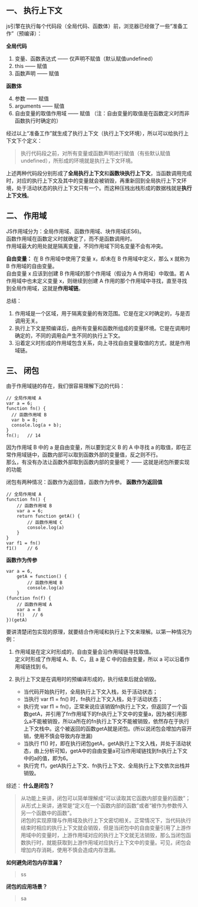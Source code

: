 

## 一、 执行上下文
js引擎在执行每个代码段（全局代码、函数体）前，浏览器已经做了一些“准备工作”（预编译）：

**全局代码**

1. 变量、函数表达式 —— 仅声明不赋值（默认赋值undefined）
2. this —— 赋值
3. 函数声明 —— 赋值
   
**函数体**

4. 参数 —— 赋值
5. arguments —— 赋值
6. 自由变量的取值作用域 —— 赋值 （注：自由变量的取值是在函数定义时而非函数执行时确定的）

经过以上“准备工作”就生成了执行上下文（执行上下文环境），所以可以给执行上下文下个定义：

> 执行代码段之前，对所有变量或函数声明进行赋值（有些默认赋值undefined），所形成的环境就是执行上下文环境。

上述两种代码段分别形成了**全局执行上下文**和**函数块执行上下文**，当函数调用完成时，对应的执行上下文及其中的变量就会被销毁，再重新回到全局执行上下文环境，处于活动状态的执行上下文只有一个。而这种压栈出栈形成的数据栈就是**执行上下文栈**。


## 二、 作用域
JS作用域分为：全局作用域、函数作用域、块作用域(ES6)。   
函数作用域在函数定义时就确定了，而不是函数调用时。    
作用域最大的用处就是隔离变量，不同作用域下同名变量不会有冲突。    

**自由变量：** 在 B 作用域中使用了变量 x，却未在 B 作用域中定义，那么 x 就称为 B 作用域的自由变量。   
自由变量 x 应该到创建 B 作用域的那个作用域（假设为 A 作用域）中取值。若 A 作用域中也未定义变量 x，则继续到创建 A 作用的那个作用域中寻找，直至寻找到全局作用域，这就是**作用域链**。 

总结：
1. 作用域是一个区域，用于隔离变量的有效范围。它是在定义时确定的，与是否调用无关。
2. 执行上下文是预编译后，由所有变量和函数所组成的变量环境。它是在调用时确定的，不同的调用会产生不同的执行上下文。
3. 沿着定义时形成的作用域包含关系，向上寻找自由变量取值的方式，就是作用域链。

## 三、 闭包
由于作用域链的存在，我们很容易理解下边的代码：

    // 全局作用域 A
    var a = 6;
    function fn() {
      // 函数作用域 B
      var b = 8;
      console.log(a + b);
    }
    fn();   // 14

因为作用域 B 中的 a 是自由变量，所以要到定义 B 的 A 中寻找 a 的取值，即在正常作用域链中，函数内部可以取到函数外部的变量值，反之则不行。   
那么，有没有办法让函数外部取到函数内部的变量呢？ —— 这就是闭包所要实现的功能    

闭包有两种情况：函数作为返回值，函数作为传参。
**函数作为返回值**

    // 全局作用域 A
    function fn() {
        // 函数作用域 B
        var a = 6;
        return function getA() {
            // 函数作用域 C
            console.log(a)
        }
    }
    var f1 = fn()
    f1()    // 6

**函数作为传参**
 
    var a = 6,
        getA = function() {
            // 函数作用域 B
            console.log(a)
        }
    (function fn(f) {
        // 函数作用域 A
        var a = 8
        f()   // 6
    })(getA)

要讲清楚闭包实现的原理，就要结合作用域和执行上下文来理解。以第一种情况为例：

1. 作用域是在定义时形成的，自由变量会沿作用域链寻找取值。   
定义时形成了作用域 A、B、C，且 a 是 C 中的自由变量，所以 a 可以沿着作用域链找到 6。

2. 执行上下文是在调用时的预编译形成的，执行结束后就会销毁。   
   * 当代码开始执行时，全局执行上下文入栈，处于活动状态；
   * 当执行 var f1 = fn() 时，fn执行上下文入栈，处于活动状态；
   * 执行完 var f1 = fn()，正常来说应该销毁fn执行上下文，但返回了一个函数getA，并引用了fn作用域下的fn执行上下文中的变量a，因为被引用那么a不能被销毁，所以a所在的fn执行上下文不能被销毁，依然存在于执行上下文栈中。这个被返回的函数getA就是闭包。(所以说闭包会增加内容开销，使用不慎会导致内存泄漏)
   * 当执行 f1() 时，即在执行闭包getA，getA执行上下文入栈，并处于活动状态，由上分析可知，getA中的自由变量a可沿作用域链找到fn执行上下文中的a的值，即为6。
   * 执行完 f1，getA执行上下文、fn执行上下文、全局执行上下文依次出栈并销毁。

综述：
**什么是闭包？**
> 从功能上来讲，闭包可以简单理解成“可以读取其它函数内部变量的函数”；从形式上来讲，通常是“定义在一个函数内部的函数”或者“被作为参数传入另一个函数中的函数”。      
> 闭包的实现原理与作用域及执行上下文密切相关。正常情况下，当代码执行结束时相应的执行上下文就会销毁，但是当闭包中的自由变量引用了上游作用域中的变量时，上游作用域对应的执行上下文就无法销毁，那么当闭包函数执行时，就能获取到上游作用域对应执行上下文中的变量。可见，闭包会增加内存消耗，使用不慎会造成内存泄漏。

**如何避免闭包内存泄漏？**
> ss

**闭包的应用场景？**
> sa